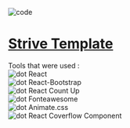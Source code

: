 

![code](https://emoji.slack-edge.com/TJNQP8XCG/typingcat/c02982a3c2cf4535.gif)  
# [Strive Template](http://localhost:3000)

Tools that were used :\
![dot](https://github.githubassets.com/images/icons/emoji/unicode/1f338.png?v8) React\
![dot](https://github.githubassets.com/images/icons/emoji/unicode/1f338.png?v8) React-Bootstrap\
![dot](https://github.githubassets.com/images/icons/emoji/unicode/1f338.png?v8) React Count Up\
![dot](https://github.githubassets.com/images/icons/emoji/unicode/1f338.png?v8) Fonteawesome\
![dot](https://github.githubassets.com/images/icons/emoji/unicode/1f338.png?v8) Animate.css\
![dot](https://github.githubassets.com/images/icons/emoji/unicode/1f338.png?v8) React Coverflow Component
